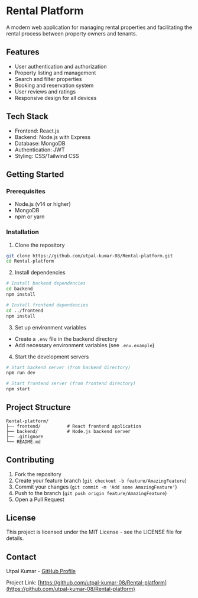 # Rental Platform

A modern web application for managing rental properties and facilitating the rental process between property owners and tenants.

## Features

- User authentication and authorization
- Property listing and management
- Search and filter properties
- Booking and reservation system
- User reviews and ratings
- Responsive design for all devices

## Tech Stack

- Frontend: React.js
- Backend: Node.js with Express
- Database: MongoDB
- Authentication: JWT
- Styling: CSS/Tailwind CSS

## Getting Started

### Prerequisites

- Node.js (v14 or higher)
- MongoDB
- npm or yarn

### Installation

1. Clone the repository
```bash
git clone https://github.com/utpal-kumar-08/Rental-platform.git
cd Rental-platform
```

2. Install dependencies
```bash
# Install backend dependencies
cd backend
npm install

# Install frontend dependencies
cd ../frontend
npm install
```

3. Set up environment variables
- Create a `.env` file in the backend directory
- Add necessary environment variables (see `.env.example`)

4. Start the development servers
```bash
# Start backend server (from backend directory)
npm run dev

# Start frontend server (from frontend directory)
npm start
```

## Project Structure

```
Rental-platform/
├── frontend/          # React frontend application
├── backend/           # Node.js backend server
├── .gitignore
└── README.md
```

## Contributing

1. Fork the repository
2. Create your feature branch (`git checkout -b feature/AmazingFeature`)
3. Commit your changes (`git commit -m 'Add some AmazingFeature'`)
4. Push to the branch (`git push origin feature/AmazingFeature`)
5. Open a Pull Request

## License

This project is licensed under the MIT License - see the LICENSE file for details.

## Contact

Utpal Kumar - [ GitHub Profile](https://github.com/utpal-kumar-08)

Project Link: [https://github.com/utpal-kumar-08/Rental-platform](https://github.com/utpal-kumar-08/Rental-platform) 
